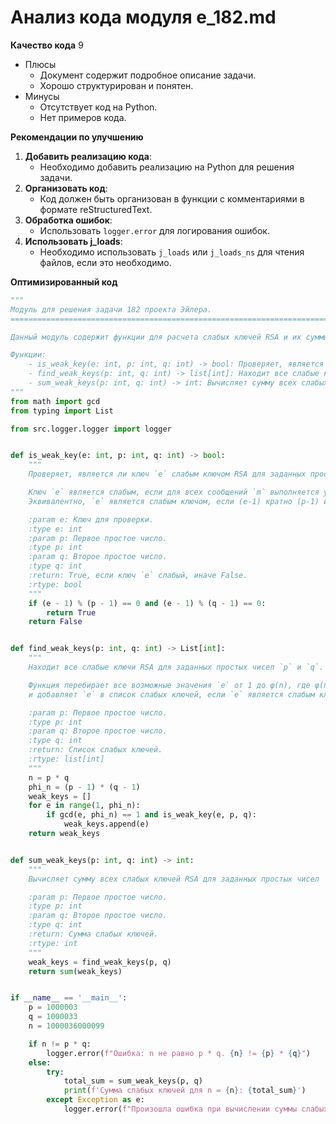 # Анализ кода модуля e_182.md

**Качество кода**
9
- Плюсы
    -  Документ содержит подробное описание задачи.
    -  Хорошо структурирован и понятен.
- Минусы
    -  Отсутствует код на Python.
    -  Нет примеров кода.

**Рекомендации по улучшению**

1.  **Добавить реализацию кода**:
    -   Необходимо добавить реализацию на Python для решения задачи.
2.  **Организовать код**:
    -   Код должен быть организован в функции с комментариями в формате reStructuredText.
3.  **Обработка ошибок**:
    -  Использовать `logger.error` для логирования ошибок.
4.  **Использовать j_loads**:
    -   Необходимо использовать `j_loads` или `j_loads_ns` для чтения файлов, если это необходимо.

**Оптимизированный код**

```python
"""
Модуль для решения задачи 182 проекта Эйлера.
=========================================================================================

Данный модуль содержит функции для расчета слабых ключей RSA и их суммы.

Функции:
    - is_weak_key(e: int, p: int, q: int) -> bool: Проверяет, является ли ключ слабым.
    - find_weak_keys(p: int, q: int) -> list[int]: Находит все слабые ключи для заданных p и q.
    - sum_weak_keys(p: int, q: int) -> int: Вычисляет сумму всех слабых ключей.
"""
from math import gcd
from typing import List

from src.logger.logger import logger


def is_weak_key(e: int, p: int, q: int) -> bool:
    """
    Проверяет, является ли ключ `e` слабым ключом RSA для заданных простых чисел `p` и `q`.

    Ключ `e` является слабым, если для всех сообщений `m` выполняется условие m^e ≡ m (mod n), где n = p * q.
    Эквивалентно, `e` является слабым ключом, если (e-1) кратно (p-1) и (e-1) кратно (q-1).

    :param e: Ключ для проверки.
    :type e: int
    :param p: Первое простое число.
    :type p: int
    :param q: Второе простое число.
    :type q: int
    :return: True, если ключ `e` слабый, иначе False.
    :rtype: bool
    """
    if (e - 1) % (p - 1) == 0 and (e - 1) % (q - 1) == 0:
        return True
    return False


def find_weak_keys(p: int, q: int) -> List[int]:
    """
    Находит все слабые ключи RSA для заданных простых чисел `p` и `q`.

    Функция перебирает все возможные значения `e` от 1 до φ(n), где φ(n) = (p-1)(q-1),
    и добавляет `e` в список слабых ключей, если `e` является слабым ключом.

    :param p: Первое простое число.
    :type p: int
    :param q: Второе простое число.
    :type q: int
    :return: Список слабых ключей.
    :rtype: list[int]
    """
    n = p * q
    phi_n = (p - 1) * (q - 1)
    weak_keys = []
    for e in range(1, phi_n):
        if gcd(e, phi_n) == 1 and is_weak_key(e, p, q):
            weak_keys.append(e)
    return weak_keys


def sum_weak_keys(p: int, q: int) -> int:
    """
    Вычисляет сумму всех слабых ключей RSA для заданных простых чисел `p` и `q`.

    :param p: Первое простое число.
    :type p: int
    :param q: Второе простое число.
    :type q: int
    :return: Сумма слабых ключей.
    :rtype: int
    """
    weak_keys = find_weak_keys(p, q)
    return sum(weak_keys)


if __name__ == '__main__':
    p = 1000003
    q = 1000033
    n = 1000036000099

    if n != p * q:
        logger.error(f"Ошибка: n не равно p * q. {n} != {p} * {q}")
    else:
        try:
            total_sum = sum_weak_keys(p, q)
            print(f'Сумма слабых ключей для n = {n}: {total_sum}')
        except Exception as e:
            logger.error(f"Произошла ошибка при вычислении суммы слабых ключей: {e}")


```